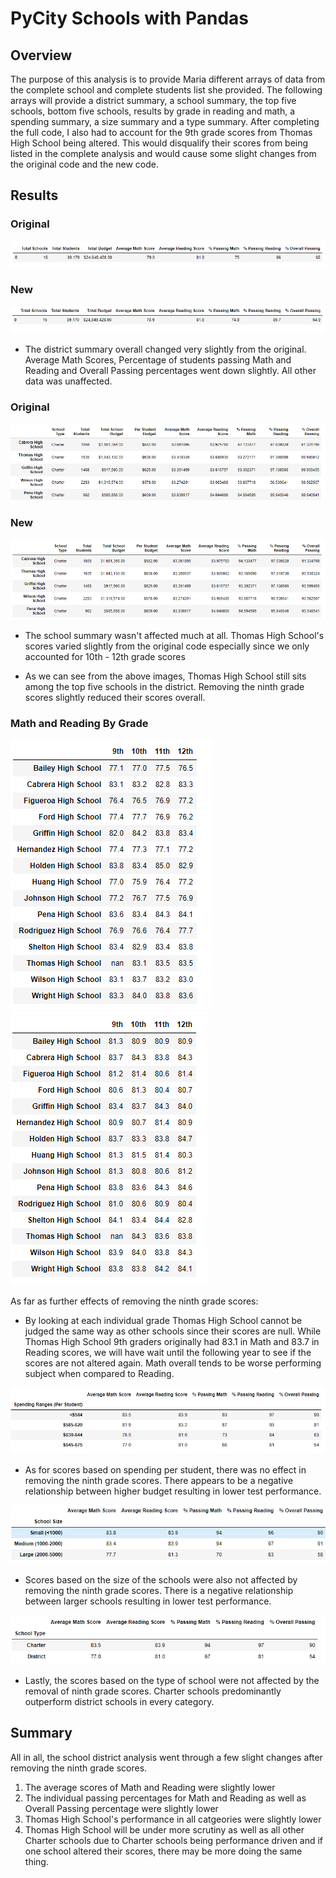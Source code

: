# PyCity Schools with Pandas

## Overview 

The purpose of this analysis is to provide Maria different arrays of data from the complete school and complete students list she provided. The following arrays will provide a district summary, a school summary, the top five schools, bottom five schools, results by grade in reading and math, a spending summary, a size summary and a type summary. After completing the full code, I also had to account for the 9th grade scores from Thomas High School being altered. This would disqualify their scores from being listed in the complete analysis and would cause some slight changes from the original code and the new code.


## Results

### Original
![OG_District_Summary.PNG](Resources/OG_District_Summary.PNG)	

### New
![New_District_summary.PNG](Resources/New_District_summary.PNG)	

- The district summary overall changed very slightly from the original. Average Math Scores, Percentage of students passing Math and Reading and Overall Passing percentages went down slightly. All other data was unaffected.

### Original
![OG_Top_Five_Schools.PNG](Resources/OG_Top_Five_Schools.PNG)	

### New
![New_Top_Five_Schools.PNG](Resources/New_Top_Five_Schools.PNG)	


- The school summary wasn't affected much at all. Thomas High School's scores varied slightly from the original code especially since we only accounted for 10th - 12th grade scores

- As we can see from the above images, Thomas High School still sits among the top five schools in the district. Removing the ninth grade scores slightly reduced their scores overall.

### Math and Reading By Grade
![New_By_Grade_Math.PNG](Resources/New_By_Grade_Math.PNG)	![New_By_Grade_Reading.PNG](Resources/New_By_Grade_Reading.PNG)	


As far as further effects of removing the ninth grade scores:

- By looking at each individual grade Thomas High School cannot be judged the same way as other schools since their scores are null. While Thomas High School 9th graders originally had 83.1 in Math and 83.7 in Reading scores, we will have wait until the following year to see if the scores are not altered again. Math overall tends to be worse performing subject when compared to Reading.

![New_Spending_summary.PNG](Resources/New_Spending_summary.PNG)	


- As for scores based on spending per student, there was no effect in removing the ninth grade scores. There appears to be a negative relationship between higher budget resulting in lower test performance.

![New_Size_summary.PNG](Resources/New_Size_summary.PNG)	

- Scores based on the size of the schools were also not affected by removing the ninth grade scores. There is a negative relationship between larger schools resulting in lower test performance.

![New_Type_summary.PNG](Resources/New_Type_summary.PNG)	

- Lastly, the scores based on the type of school were not affected by the removal of ninth grade scores. Charter schools predominantly outperform district schools in every category.


## Summary

All in all, the school district analysis went through a few slight changes after removing the ninth grade scores. 
1. The average scores of Math and Reading were slightly lower
2. The individual passing percentages for Math and Reading as well as Overall Passing percentage were slightly lower
3. Thomas High School's performance in all catgeories were slightly lower 
4. Thomas High School will be under more scrutiny as well as all other Charter schools due to Charter schools being performance driven and if one school altered their scores, there may be more doing the same thing.
 






